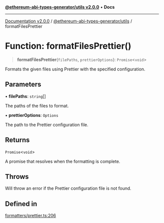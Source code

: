 [**@ethereum-abi-types-generator/utils v2.0.0**](../README.md) • **Docs**

***

[Documentation v2.0.0](../../../packages.md) / [@ethereum-abi-types-generator/utils](../README.md) / formatFilesPrettier

# Function: formatFilesPrettier()

> **formatFilesPrettier**(`filePaths`, `prettierOptions`): `Promise`\<`void`\>

Formats the given files using Prettier with the specified configuration.

## Parameters

• **filePaths**: `string`[]

The paths of the files to format.

• **prettierOptions**: `Options`

The path to the Prettier configuration file.

## Returns

`Promise`\<`void`\>

A promise that resolves when the formatting is complete.

## Throws

Will throw an error if the Prettier configuration file is not found.

## Defined in

[formatters/prettier.ts:206](https://github.com/niZmosis/ethereum-abi-types-generator/blob/34014c6ac1a58a7622fbd21e7421270aae38bf36/packages/utils/src/formatters/prettier.ts#L206)
